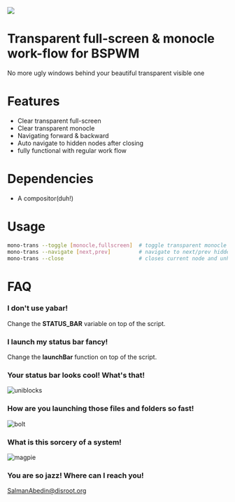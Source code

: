 ![](preview/preview.gif)

# Transparent full-screen & monocle work-flow for BSPWM
No more ugly windows behind your beautiful transparent visible one

# Features
   * Clear transparent full-screen
   * Clear transparent monocle
   * Navigating forward & backward
   * Auto navigate to hidden nodes after closing
   * fully functional with regular work flow

# Dependencies
   * A compositor(duh!)

# Usage
```sh
mono-trans --toggle [monocle,fullscreen]  # toggle transparent monocle
mono-trans --navigate [next,prev]         # navigate to next/prev hidden nodes
mono-trans --close                        # closes current node and unhides the previous one
```

# FAQ
### I don't use yabar!
Change the **STATUS_BAR** variable on top of the script.
### I launch my status bar fancy!
Change the **launchBar** function on top of the script.
### Your status bar looks cool! What's that!
![uniblocks](https://github.com/salman-abedin/uniblocks)
### How are you launching those files and folders so fast!
![bolt](https://github.com/salman-abedin/bolt)
### What is this sorcery of a system!
![magpie](https://github.com/salman-abedin/magpie)
### You are so jazz! Where can I reach you!
SalmanAbedin@disroot.org

